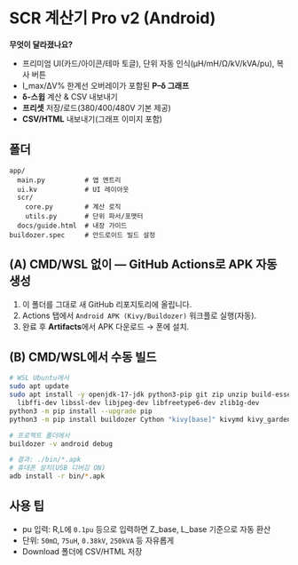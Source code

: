 # SCR 계산기 Pro v2 (Android)

**무엇이 달라졌나요?**
- 프리미엄 UI(카드/아이콘/테마 토글), 단위 자동 인식(µH/mH/Ω/kV/kVA/pu), 복사 버튼
- I_max/ΔV% 한계선 오버레이가 포함된 **P–δ 그래프**
- **δ-스윕** 계산 & CSV 내보내기
- **프리셋** 저장/로드(380/400/480V 기본 제공)
- **CSV/HTML** 내보내기(그래프 이미지 포함)

## 폴더
```
app/
  main.py          # 앱 엔트리
  ui.kv            # UI 레이아웃
  scr/
    core.py        # 계산 로직
    utils.py       # 단위 파서/포맷터
  docs/guide.html  # 내장 가이드
buildozer.spec     # 안드로이드 빌드 설정
```

## (A) CMD/WSL 없이 — GitHub Actions로 APK 자동 생성
1. 이 폴더를 그대로 새 GitHub 리포지토리에 올립니다.
2. Actions 탭에서 `Android APK (Kivy/Buildozer)` 워크플로 실행(자동).
3. 완료 후 **Artifacts**에서 APK 다운로드 → 폰에 설치.

## (B) CMD/WSL에서 수동 빌드
```bash
# WSL Ubuntu에서
sudo apt update
sudo apt install -y openjdk-17-jdk python3-pip git zip unzip build-essential \
  libffi-dev libssl-dev libjpeg-dev libfreetype6-dev zlib1g-dev
python3 -m pip install --upgrade pip
python3 -m pip install buildozer Cython "kivy[base]" kivymd kivy_garden.matplotlib matplotlib numpy

# 프로젝트 폴더에서
buildozer -v android debug

# 결과: ./bin/*.apk
# 휴대폰 설치(USB 디버깅 ON)
adb install -r bin/*.apk
```

## 사용 팁
- pu 입력: R,L에 `0.1pu` 등으로 입력하면 Z_base, L_base 기준으로 자동 환산
- 단위: `50mΩ`, `75uH`, `0.38kV`, `250kVA` 등 자유롭게
- Download 폴더에 CSV/HTML 저장
